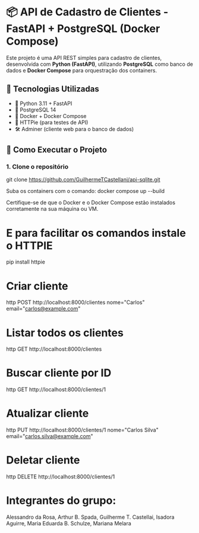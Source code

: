 # 📦 API de Cadastro de Clientes - FastAPI + PostgreSQL (Docker Compose)

Este projeto é uma API REST simples para cadastro de clientes, desenvolvida com **Python (FastAPI)**, utilizando **PostgreSQL** como banco de dados e **Docker Compose** para orquestração dos containers.

## 🧰 Tecnologias Utilizadas

- 🐍 Python 3.11 + FastAPI
- 🐘 PostgreSQL 14
- 🐳 Docker + Docker Compose
- 🧪 HTTPie (para testes de API)
- 🛠️ Adminer (cliente web para o banco de dados)

## 🚀 Como Executar o Projeto

### 1. Clone o repositório

git clone https://github.com/GuilhermeTCastellani/api-sqlite.git

Suba os containers com o comando:
  docker compose up --build

Certifique-se de que o Docker e o Docker Compose estão instalados corretamente na sua máquina ou VM.

# E para facilitar os comandos instale o HTTPIE
pip install httpie 

# Criar cliente
http POST http://localhost:8000/clientes nome="Carlos" email="carlos@example.com"

# Listar todos os clientes
http GET http://localhost:8000/clientes

# Buscar cliente por ID
http GET http://localhost:8000/clientes/1

# Atualizar cliente
http PUT http://localhost:8000/clientes/1 nome="Carlos Silva" email="carlos.silva@example.com"

# Deletar cliente
http DELETE http://localhost:8000/clientes/1




# Integrantes do grupo:
Alessandro da Rosa, Arthur B. Spada, Guilherme T. Castellai, Isadora Aguirre, Maria Eduarda B. Schulze, Mariana Melara

